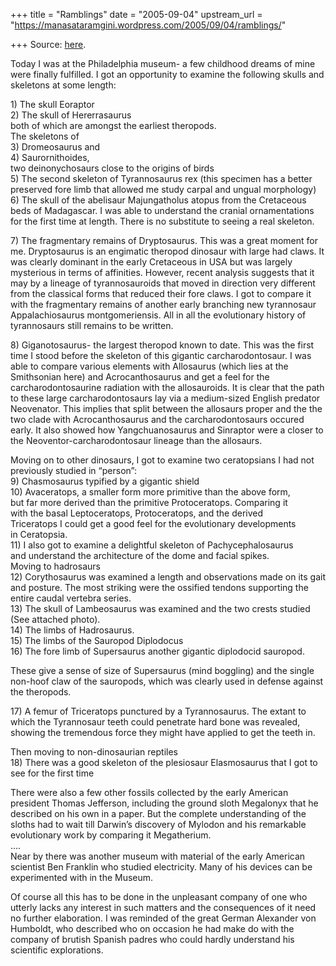 +++
title = "Ramblings"
date = "2005-09-04"
upstream_url = "https://manasataramgini.wordpress.com/2005/09/04/ramblings/"

+++
Source: [here](https://manasataramgini.wordpress.com/2005/09/04/ramblings/).

Today I was at the Philadelphia museum- a few childhood dreams of mine
were finally fulfilled. I got an opportunity to examine the following
skulls and skeletons at some length:

1\) The skull Eoraptor  
2) The skull of Hererrasaurus  
both of which are amongst the earliest theropods.  
The skeletons of  
3) Dromeosaurus and  
4) Saurornithoides,  
two deinonychosaurs close to the origins of birds  
5) The second skeleton of Tyrannosaurus rex (this specimen has a better
preserved fore limb that allowed me study carpal and ungual
morphology)  
6) The skull of the abelisaur Majungatholus atopus from the Cretaceous
beds of Madagascar. I was able to understand the cranial ornamentations
for the first time at length. There is no substitute to seeing a real
skeleton.

7\) The fragmentary remains of Dryptosaurus. This was a great moment for
me. Dryptosaurus is an engimatic theropod dinosaur with large had claws.
It was clearly dominant in the early Cretaceous in USA but was largely
mysterious in terms of affinities. However, recent analysis suggests
that it may by a lineage of tyrannosauroids that moved in direction very
different from the classical forms that reduced their fore claws. I got
to compare it with the fragmentary remains of another early branching
new tyrannosaur Appalachiosaurus montgomeriensis. All in all the
evolutionary history of tyrannosaurs still remains to be written.

8\) Giganotosaurus- the largest theropod known to date. This was the
first time I stood before the skeleton of this gigantic
carcharodontosaur. I was able to compare various elements with
Allosaurus (which lies at the Smithsonian here) and Acrocanthosaurus and
get a feel for the carcharodontosaurine radiation with the allosauroids.
It is clear that the path to these large carcharodontosaurs lay via a
medium-sized English predator Neovenator. This implies that split
between the allosaurs proper and the the two clade with Acrocanthosaurus
and the carcharodontosaurs occured early. It also showed how
Yangchuanosaurus and Sinraptor were a closer to the
Neoventor-carcharodontosaur lineage than the allosaurs.

Moving on to other dinosaurs, I got to examine two ceratopsians I had
not previously studied in “person”:  
9) Chasmosaurus typified by a gigantic shield  
10) Avaceratops, a smaller form more primitive than the above form,  
but far more derived than the primitive Protoceratops. Comparing it  
with the basal Leptoceratops, Protoceratops, and the derived  
Triceratops I could get a good feel for the evolutionary developments  
in Ceratopsia.  
11) I also got to examine a delightful skeleton of Pachycephalosaurus  
and understand the architecture of the dome and facial spikes.  
Moving to hadrosaurs  
12) Corythosaurus was examined a length and observations made on its
gait and posture. The most striking were the ossified tendons supporting
the entire caudal vertebra series.  
13) The skull of Lambeosaurus was examined and the two crests studied
(See attached photo).  
14) The limbs of Hadrosaurus.  
15) The limbs of the Sauropod Diplodocus  
16) The fore limb of Supersaurus another gigantic diplodocid sauropod.

These give a sense of size of Supersaurus (mind boggling) and the single
non-hoof claw of the sauropods, which was clearly used in defense
against the theropods.

17\) A femur of Triceratops punctured by a Tyrannosaurus. The extant to
which the Tyrannosaur teeth could penetrate hard bone was revealed,
showing the tremendous force they might have applied to get the teeth
in.

Then moving to non-dinosaurian reptiles  
18) There was a good skeleton of the plesiosaur Elasmosaurus that I got
to see for the first time

There were also a few other fossils collected by the early American
president Thomas Jefferson, including the ground sloth Megalonyx that he
described on his own in a paper. But the complete understanding of the
sloths had to wait till Darwin’s discovery of Mylodon and his remarkable
evolutionary work by comparing it Megatherium.  
….  
Near by there was another museum with material of the early American
scientist Ben Franklin who studied electricity. Many of his devices can
be experimented with in the Museum.

Of course all this has to be done in the unpleasant company of one who
utterly lacks any interest in such matters and the consequences of it
need no further elaboration. I was reminded of the great German
Alexander von Humboldt, who described who on occasion he had make do
with the company of brutish Spanish padres who could hardly understand
his scientific explorations.

